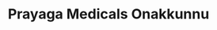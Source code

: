 ---
title: "Prayaga Medicals Onakkunnu"
url: /onakkunnu/prayaga-medicals-onakkunnu/
shop: chemist
---